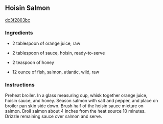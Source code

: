 ## Hoisin Salmon

[dc3f2803bc](http://www.food.com/recipe/hoisin-salmon-163922)

### Ingredients

 - 2 tablespoon of orange juice, raw

 - 2 tablespoon of sauce, hoisin, ready-to-serve

 - 2 teaspoon of honey

 - 12 ounce of fish, salmon, atlantic, wild, raw

### Instructions

Preheat broiler. In a glass measuring cup, whisk together orange juice, hoisin sauce, and honey. Season salmon with salt and pepper, and place on broiler pan skin side down. Brush half of the hoisin sauce mixture on salmon. Broil salmon about 4 inches from the heat source 10 minutes. Drizzle remaining sauce over salmon and serve.